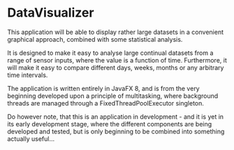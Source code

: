 # DataVisualizer
This application will be able to display rather large datasets in a convenient graphical approach, combined with some statistical analysis.

It is designed to make it easy to analyse large continual datasets from a range of sensor inputs, where the value is a function of time. Furthermore, it will make it easy to compare different days, weeks, months or any arbitrary time intervals.

The application is written entirely in JavaFX 8, and is from the very beginning developed upon a principle of multitasking, where background threads are managed through a FixedThreadPoolExecutor singleton.

Do however note, that this is an application in development - and it is yet in its early development stage, where the different components are being developed and tested, but is only beginning to be combined into something actually useful...
